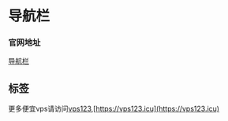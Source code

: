# 导航栏

#### 

### 官网地址

[导航栏]()

## 标签





<!-- wp:page-list /-->

更多便宜vps请访问[vps123](https://vps123.icu),[https://vps123.icu](https://vps123.icu)